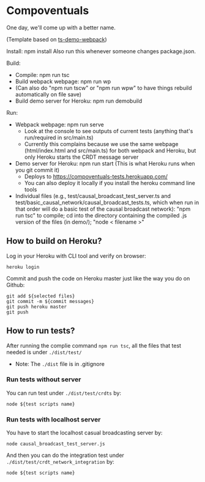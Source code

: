 # Compoventuals

One day, we'll come up with a better name.

(Template based on [ts-demo-webpack](https://github.com/rauschma/ts-demo-webpack))

Install: npm install
Also run this whenever someone changes package.json.

Build:
* Compile: npm run tsc
* Build webpack webpage: npm run wp
* (Can also do "npm run tscw" or "npm run wpw" to have things rebuild automatically on file save)
* Build demo server for Heroku: npm run demobuild

Run:
* Webpack webpage: npm run serve
    * Look at the console to see outputs of current tests (anything that's run/required in src/main.ts)
    * Currently this complains because we use the same webpage (html/index.html and src/main.ts) for both webpack and Heroku, but only Heroku starts the CRDT message server
* Demo server for Heroku: npm run start
(This is what Heroku runs when you git commit it)
    * Deploys to https://compoventuals-tests.herokuapp.com/
    * You can also deploy it locally if you install the heroku command line tools
* Individual files (e.g., test/causal_broadcast_test_server.ts and test/basic_causal_network/causal_broadcast_tests.ts, which when run in that order will do a basic test of the causal broadcast network): "npm run tsc" to compile; cd into the directory containing the compiled .js version of the files (in demo/); "node &lt; filename &gt;"

## How to build on Heroku?

Log in your Heroku with CLI tool and verify on browser:

```
heroku login
```

Commit and push the code on Heroku master just like the way you do on Github:

```
git add ${selected files}
git commit -m ${commit messages}
git push heroku master
git push
```

## How to run tests?

After running the complie command `npm run tsc`, all the files that test needed is under `./dist/test/`

- Note: The `./dist` file is in .gitignore 


### Run tests without server

You can run test under `./dist/test/crdts` by:

```
node ${test scripts name}
```

### Run tests with localhost server 

You have to start the localhost casual broadcasting server by: 

```
node causal_broadcast_test_server.js
```

And then you can do the integration test under `./dist/test/crdt_network_integration` by:

```
node ${test scripts name}
```